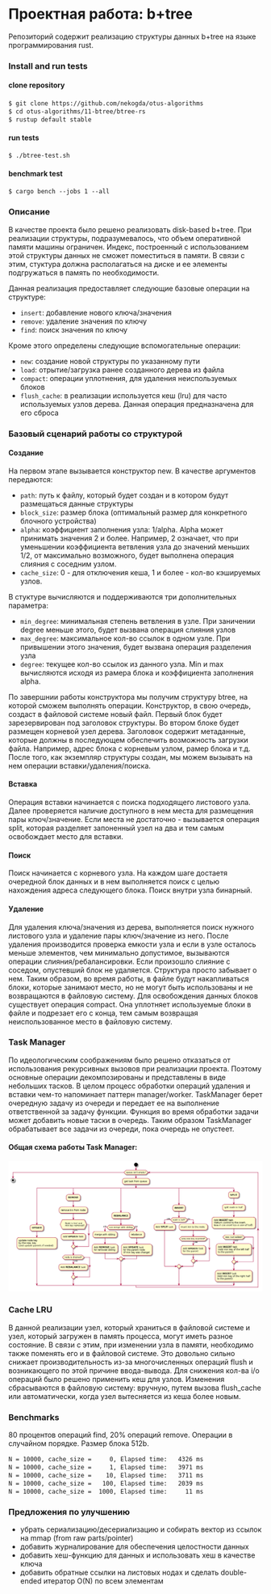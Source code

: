 # Проектная работа: b+tree
Репозиторий содержит реализацию структуры данных b+tree на языке программирования rust.
### Install and run tests
#### clone repository
```
$ git clone https://github.com/nekogda/otus-algorithms
$ cd otus-algorithms/11-btree/btree-rs
$ rustup default stable
```

#### run tests
```
$ ./btree-test.sh
```

#### benchmark test
```
$ cargo bench --jobs 1 --all
```

### Описание
В качестве проекта было решено реализовать disk-based b+tree.
При реализации структуры, подразумевалось, что объем оперативной памяти машины ограничен.
Индекс, построенный с использованием этой структуры данных не сможет поместиться в памяти.
В связи с этим, стуктура должна располагаться на диске и ее элементы подгружаться в память по необходимости.

Данная реализация предоставляет следующие базовые операции на структуре:
- `insert`: добавление нового ключа/значения
- `remove`: удаление значения по ключу
- `find`: поиск значения по ключу

Кроме этого определены следующие вспомогательные операции:
- `new`: создание новой структуры по указанному пути
- `load`: отрытие/загрузка ранее созданного дерева из файла
- `compact`: операции уплотнения, для удаления неиспользуемых блоков
- `flush_cache`: в реализации используется кеш (lru) для часто используемых узлов дерева. Данная операция предназначена для его сброса

### Базовый сценарий работы со структурой
#### Создание
На первом этапе вызывается конструктор new. В качестве аргументов передаются:
- `path`: путь к файлу, который будет создан и в котором будут размещаться данные структуры
- `block_size`: размер блока (оптимальный размер для конкретного блочного устройства)
- `alpha`: коэффициент заполнения узла: 1/alpha. Alpha может принимать значения 2 и более. Например, 2 означает, что при уменьшении коэффициента ветвления узла до значений меньших 1/2, от максимально возможного, будет выполнена операция слияния с соседним узлом.
- `cache_size`: 0 - для отключения кеша, 1 и более - кол-во кэшируемых узлов.

В стуктуре вычисляются и поддерживаются три дополнительных параметра:
- `min_degree`: минимальная степень ветвления в узле. При заничении degree меньше этого, будет вызвана операция слияния узлов
- `max_degree`: максимальное кол-во ссылок в одном узле. При привышении этого значения, будет вызвана операция разделения узла
- `degree`: текущее кол-во ссылок из данного узла. Min и max вычисляются исходя из рамера блока и коэффициента заполнения alpha.

По завершнии работы конструктора мы получим структуру btree, на которой сможем выполнять операции.
Конструктор, в свою очередь, создаст в файловой системе новый файл. Первый блок будет зарезервирован под заголовок структуры. Во втором блоке будет размещен корневой узел дерева.
Заголовок содержит метаданные, которые должны в последующем обеспечить возможность загрузки файла.
Например, адрес блока с корневым узлом, рамер блока и т.д.
После того, как экземпляр структуры создан, мы можем вызывать на нем операции вставки/удаления/поиска.

#### Вставка
Операция вставки начинается с поиска подходящего листового узла. Далее проверяется наличие доступного в нем места для размещения пары ключ/значение. Если места не достаточно - вызывается операция split, которая разделяет запоненный узел на два и тем самым освобождает место для вставки.

#### Поиск
Поиск начинается с корневого узла. На каждом шаге достаетя очередной блок данных и в нем выполняется поиск c целью нахождения адреса следующего блока. Поиск внутри узла бинарный.

#### Удаление
Для удаления ключа/значения из дерева, выполняется поиск нужного листового узла и удаление пары ключ/значение из него.
После удаления производится проверка емкости узла и если в узле осталось меньше элементов, чем минимально допустимое, вызываются операции слияния/ребалансировки. Если произошло слияние с соседом, опустевший блок не удаляется. Структура просто забывает о нем. Таким образом, во время работы, в файле будут накапливаться блоки, которые занимают место, но не могут быть использованы и не возвращаются в файловую систему.
Для освобождения данных блоков существует операция compact. Она уплотняет используемые блоки в файле и подрезает его с конца, тем самым возвращая неиспользованное место в файловую систему.

### Task Manager

По идеологическим соображениям было решено отказаться от использования рекурсивных вызовов при реализации проекта. Поэтому основные операции декомпозированы и представлены в виде небольших тасков.
В целом процесс обработки операций удаления и вставки чем-то напоминает паттерн manager/worker.
TaskManager берет очередную задачу из очереди и передает ее на выполнение ответственной за задачу функции. Функция во время обработки задачи может добавить новые таски в очередь. Таким образом TaskManager обрабатывает все задачи из очереди, пока очередь не опустеет.

#### Общая схема работы Task Manager:

![Task Manager](docs/imgs/task_mgr.png)

### Cache LRU
В данной реализации узел, который храниться в файловой системе и узел, который загружен в память процесса, могут иметь разное состояние.
В связи с этим, при изменении узла в памяти, необходимо также поменять его и в файловой системе.
Это довольно сильно снижает производительность из-за многочисленных операций flush и возникающего по этой причине ввода-вывода. Для снижения кол-ва i/o операций было решено применить кеш для узлов. Изменения сбрасываются в файловую систему: вручную, путем вызова flush_cache или автоматически, когда узел вытесняется из кеша более новым.


### Benchmarks
80 процентов операций find, 20% операций remove.
Операции в случайном порядке. Размер блока 512b.
```
N = 10000, cache_size =     0, Elapsed time:   4326 ms
N = 10000, cache_size =     1, Elapsed time:   3971 ms
N = 10000, cache_size =    10, Elapsed time:   3711 ms
N = 10000, cache_size =   100, Elapsed time:   2039 ms
N = 10000, cache_size =  1000, Elapsed time:     11 ms
```

### Предложения по улучшению
- убрать сериализацию/десериализацию и собирать вектор из ссылок на mmap (from raw parts/pointer)
- добавить журналирование для обеспечения целостности данных
- добавить хеш-функцию для данных и использовать хеш в качестве ключа
- добавить обратные ссылки на листовых нодах и сделать double-ended итератор O(N) по всем элементам
